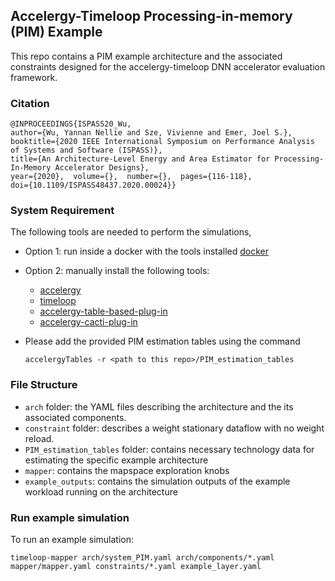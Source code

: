 Accelergy-Timeloop Processing-in-memory (PIM) Example
------------------------------
This repo contains a PIM example architecture and the associated constraints designed for the accelergy-timeloop
DNN accelerator evaluation framework.

### Citation
```
@INPROCEEDINGS{ISPASS20_Wu,  
author={Wu, Yannan Nellie and Sze, Vivienne and Emer, Joel S.},  
booktitle={2020 IEEE International Symposium on Performance Analysis of Systems and Software (ISPASS)},   
title={An Architecture-Level Energy and Area Estimator for Processing-In-Memory Accelerator Designs},   
year={2020},  volume={},  number={},  pages={116-118}, 
doi={10.1109/ISPASS48437.2020.00024}}
```
### System Requirement
The following tools are needed to perform the simulations, 
- Option 1: run inside a docker with the tools installed [docker](https://github.com/nelliewu95/accelergy-timeloop-infrastructure)
- Option 2: manually install the following tools:
    - [accelergy](https://github.com/nelliewu95/accelergy)
    - [timeloop](https://github.com/NVlabs/timeloop)
    - [accelergy-table-based-plug-in](https://github.com/nelliewu95/accelergy-table-based-plug-ins)
    - [accelergy-cacti-plug-in](https://github.com/nelliewu95/accelergy-cacti-plug-in)
- Please add the provided PIM estimation tables using the command

  ```
  accelergyTables -r <path to this repo>/PIM_estimation_tables
  ```

### File Structure
- `arch` folder: the YAML files describing the architecture and the its associated components.
- `constraint` folder: describes a weight stationary dataflow with no weight reload.
- `PIM_estimation_tables` folder: contains necessary technology data for estimating the specific example architecture
- `mapper`: contains the mapspace exploration knobs
- `example_outputs`: contains the simulation outputs of the example workload running on the architecture

### Run example simulation
To run an example simulation:
```
timeloop-mapper arch/system_PIM.yaml arch/components/*.yaml mapper/mapper.yaml constraints/*.yaml example_layer.yaml
```
